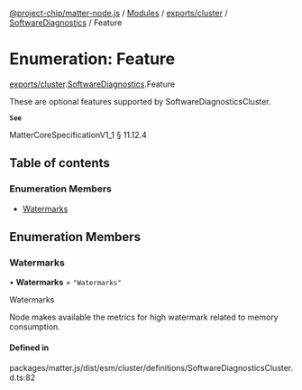 [@project-chip/matter-node.js](../README.md) / [Modules](../modules.md) / [exports/cluster](../modules/exports_cluster.md) / [SoftwareDiagnostics](../modules/exports_cluster.SoftwareDiagnostics.md) / Feature

# Enumeration: Feature

[exports/cluster](../modules/exports_cluster.md).[SoftwareDiagnostics](../modules/exports_cluster.SoftwareDiagnostics.md).Feature

These are optional features supported by SoftwareDiagnosticsCluster.

**`See`**

MatterCoreSpecificationV1_1 § 11.12.4

## Table of contents

### Enumeration Members

- [Watermarks](exports_cluster.SoftwareDiagnostics.Feature.md#watermarks)

## Enumeration Members

### Watermarks

• **Watermarks** = ``"Watermarks"``

Watermarks

Node makes available the metrics for high watermark related to memory consumption.

#### Defined in

packages/matter.js/dist/esm/cluster/definitions/SoftwareDiagnosticsCluster.d.ts:82
